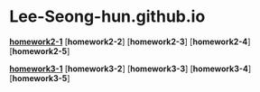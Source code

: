 # Lee-Seong-hun.github.io

[**homework2-1**](https://lee-seong-hun.github.io/homework2-1.html)
[**homework2-2**]
[**homework2-3**]
[**homework2-4**]
[**homework2-5**]

[**homework3-1**](https://Lee-Seong-hun.github.io/20250402_123859.png)
[**homework3-2**]
[**homework3-3**]
[**homework3-4**]
[**homework3-5**]
